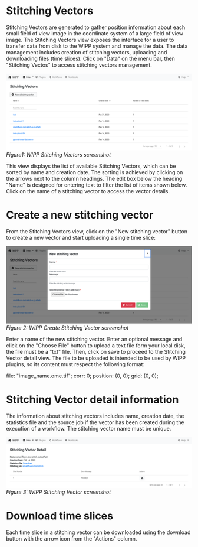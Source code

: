 # Stitching Vectors 

Stitching Vectors are generated to gather position information about each small field of view image in the coordinate system of a large field of view image. The Stitching Vectors view exposes the interface for a user to transfer data from disk to the WIPP system and manage the data. The data management includes creation of stitching vectors, uploading and downloading files (time slices). Click on "Data" on the menu bar, then "Stitching Vectos" to access stitching vectors management. 

![](stitching-vectors-list.png)
*Figure1: WIPP Stitching Vectors screenshot*

This view displays the list of available Stitching Vectors, which can be sorted by name and creation date. The sorting is achieved by clicking on the arrows next to the column headings. 
The edit box below the heading "Name" is designed for entering text to filter the list of items shown below. Click on the name of a stitching vector to access the vector details.


# Create a new stitching vector

From the Stitching Vectors view, click on the "New stitching vector" button to create a new vector and start uploading a single time slice:

![](new-stitching-vector.png)
*Figure 2: WIPP Create Stitching Vector screenshot*

Enter a name of the new stitching vector. Enter an optional message and click on the "Choose File" button to upload a text file form your local disk, the file must be a "txt" file. Then, click on save to proceed to the Stitching Vector detail view.
The file to be uploaded is intended to be used by WIPP plugins, so its content must respect the following format:

file: "image_name.ome.tif"; corr: 0; position: (0, 0); grid: (0, 0);

# Stitching Vector detail information

The information about stitching vectors includes name, creation date, the statistics file and the source job if the vector has been created during the execution of a workflow. The stitching vector name must be unique.

![](stitching-vector-detail.png)
*Figure 3: WIPP Stitching Vector screenshot*

# Download time slices

Each time slice in a stitching vector can be downloaded using the download button with the arrow icon from the "Actions" column. 
